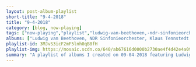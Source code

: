 ```yaml
---
layout: post-album-playlist
short-title: "9-4-2018"
title: "9-4-2018"
category: [blog, now-playing]
tags: ["now-playing","playlist","ludwig-van-beethoven,-ndr-sinfonieorchester,-klaus-tennstedt","avicii","avicii,-tim-bergling","avicii","avicii","avicii","avicii","avicii","avicii","various-artists","avicii","avicii","avicii","avicii","leona-lewis,-avicii","avicii","avicii","avicii,-sandro-cavazza","otto-knows,-avicii","avicii","avicii","avicii","wyclef-jean,-avicii","avicii,-rita-ora","tom-hangs,-shermanology","david-guetta,-avicii","nadia-ali,-avicii","doug-martsch","camper-van-beethoven","the-halo-benders"]
albums: ["Ludwig van Beethoven, NDR Sinfonieorchester, Klaus Tennstedt - Beethoven: Symphony No. 3 in E-Flat Major, Op. 55 Eroica & Coriolan Overture, Op. 62","Avicii - The Days","Avicii, Tim Bergling - Addicted To You (Remixes)","Avicii - Wake Me Up (Remixes)","Avicii - Levels","Avicii - So Excited","Avicii - Sound Of Now","Avicii - The Days / Nights","Avicii - True","Various Artists - True: Avicii By Avicii","Avicii - Stories","Avicii - The Nights (Avicii By Avicii)","Avicii - X You","Avicii - Silhouettes","Leona Lewis, Avicii - Collide","Avicii - Bom","Avicii - Ryu/Strutnut","Avicii, Sandro Cavazza - AVĪCI (01)","Otto Knows, Avicii - Back Where I Belong (feat. Avicii)","Avicii - The Singles","Avicii - Fade Into Darkness","Avicii - The Singles","Wyclef Jean, Avicii - Divine Sorrow (feat. Avicii)","Avicii, Rita Ora - Lonely Together (Acoustic)","Tom Hangs, Shermanology - Power House (Mixed By Anton Powers)","David Guetta, Avicii - Nothing but the Beat (Ultimate Edition)","Nadia Ali, Avicii - Rapture","Doug Martsch - Now You Know","Camper Van Beethoven - Telephone Free Landslide Victory","The Halo Benders - The Rebels Not In"]
playlist-id: 3MJvS3icF2mF5lnh0qB8fH
playlist-img: https://mosaic.scdn.co/640/ab67616d0000b2730ae4f4d42e4a09f3a29f64adab67616d0000b27312cb7a9a648b0ef79e7e9d31ab67616d0000b273182fe5b5d3e3c3fcc895a3c8ab67616d0000b273ffb343926530168be4724dd4
summary: "A playlist of albums I created on 09-04-2018 featuring Ludwig van Beethoven, NDR Sinfonieorchester, Klaus Tennstedt, Avicii, Avicii, Tim Bergling, Avicii, Avicii, Avicii, Avicii, Avicii, Avicii, Various Artists, Avicii, Avicii, Avicii, Avicii, Leona Lewis, Avicii, Avicii, Avicii, Avicii, Sandro Cavazza, Otto Knows, Avicii, Avicii, Avicii, Avicii, Wyclef Jean, Avicii, Avicii, Rita Ora, Tom Hangs, Shermanology, David Guetta, Avicii, Nadia Ali, Avicii, Doug Martsch, Camper Van Beethoven, and The Halo Benders"
---
```

